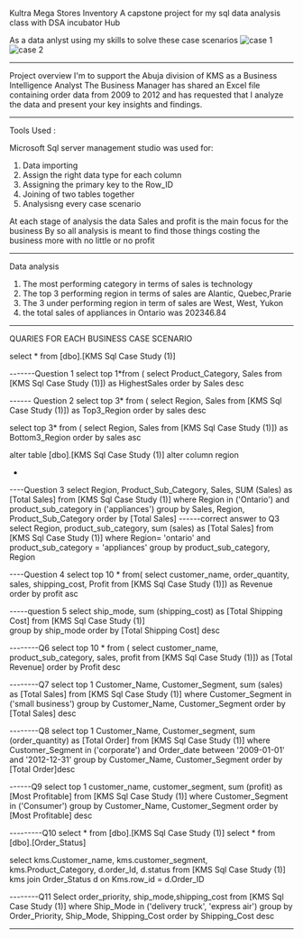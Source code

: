 Kultra Mega Stores Inventory 
A capstone project for my sql data analysis class with DSA incubator Hub 

As a data anlyst using my skills to solve these case scenarios
![case 1](https://github.com/user-attachments/assets/15057fb9-685f-4b5e-813c-302e5f21424d)
![case 2](https://github.com/user-attachments/assets/10a78258-4f47-4abe-a9e2-5152eca4d15e)

_______________________________________________________________________________________________________
Project overview 
I'm to support  the Abuja division of KMS as a Business Intelligence Analyst 
The Business Manager has shared an Excel file containing order data from 2009 to 
2012 and has requested that I analyze the data and present your key insights and findings. 
________________________________________________________________________________________________________
Tools Used :

Microsoft Sql server management studio was used for: 
1. Data importing
2. Assign the right data type for each column
3. Assigning the primary key to the Row_ID
4. Joining of two tables together
5. Analysisng every case scenario

At each stage of analysis the data Sales and profit is the main focus for the business 
By so all analysis is meant to find those things costing the business more with no little or no profit 

_______________________________________________________________________________________________________________________
Data analysis 
1. The most performing category in terms of sales is technology
2. The top 3 performing region in terms of sales are Alantic, Quebec,Prarie
3. The 3 under performing region in term of sales are West, West, Yukon
4. the total sales of appliances in Ontario was 202346.84







_____________________________________________________________________________________________________________________________________________________________________________
QUARIES FOR EACH BUSINESS CASE SCENARIO

select * from [dbo].[KMS Sql Case Study (1)]

-------Question 1
select top 1*from (
select Product_Category, Sales from [KMS Sql Case Study (1)]) as HighestSales 
order by Sales desc

------ Question 2
select top 3* from (
select Region, Sales from [KMS Sql Case Study (1)]) as Top3_Region
order by sales desc

select top 3* from (
select Region, Sales from [KMS Sql Case Study (1)]) as Bottom3_Region
order by sales asc

alter table [dbo].[KMS Sql Case Study (1)]
alter column region

-
----Question 3
select Region, Product_Sub_Category, Sales, SUM (Sales) as [Total Sales]
from [KMS Sql Case Study (1)]
where Region in ('Ontario') and product_sub_category in ('appliances')
group by Sales, Region, Product_Sub_Category
order by [Total Sales]
------correct answer to Q3
select Region, product_sub_category, sum (sales) as [Total Sales]
from [KMS Sql Case Study (1)]
where Region= 'ontario' and product_sub_category = 'appliances'
group by product_sub_category, Region

----Question 4 
select top 10 * from(
select customer_name, order_quantity, sales, shipping_cost, Profit from [KMS Sql Case Study (1)]) as Revenue
order by profit asc

-----question 5
select ship_mode, sum (shipping_cost) as [Total Shipping Cost]
from [KMS Sql Case Study (1)]  
group by ship_mode
order by [Total Shipping Cost] desc


--------Q6
select top 10 * from  (
select customer_name, product_sub_category, sales, profit from [KMS Sql Case Study (1)]) as [Total Revenue]
order by Profit desc

--------Q7
select top 1 Customer_Name, Customer_Segment, sum (sales) as [Total Sales]
from [KMS Sql Case Study (1)]
where Customer_Segment in ('small business')
group by Customer_Name, Customer_Segment
order by [Total Sales] desc

--------Q8
select top 1 Customer_Name, Customer_segment, sum (order_quantity) as [Total Order]
from [KMS Sql Case Study (1)]
where Customer_Segment in ('corporate') and Order_date between '2009-01-01' and '2012-12-31'
group by Customer_Name, Customer_Segment
order by [Total Order]desc

------Q9
select top 1 customer_name, customer_segment, sum (profit) as [Most Profitable]
from [KMS Sql Case Study (1)]
where Customer_Segment in ('Consumer')
group by Customer_Name, Customer_Segment
order by [Most Profitable] desc


---------Q10
select * from [dbo].[KMS Sql Case Study (1)]
select * from [dbo].[Order_Status]

select kms.Customer_name, 
	kms.customer_segment, 
	kms.Product_Category,
	d.order_Id,
	d.status
from [KMS Sql Case Study (1)] kms
join Order_Status d
on Kms.row_id = d.Order_ID

--------Q11
Select order_priority, ship_mode,shipping_cost
from [KMS Sql Case Study (1)]
where Ship_Mode in ('delivery truck', 'express air')
group by Order_Priority, Ship_Mode, Shipping_Cost
order by Shipping_Cost desc
________________________________________________________________________________________________________________________________________________________________________


















